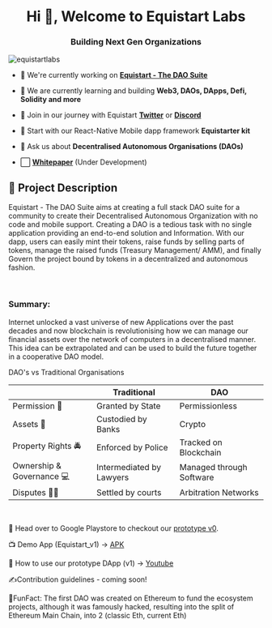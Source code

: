 <h1 align="center">Hi 👋, Welcome to Equistart Labs</h1>
<h3 align="center">Building Next Gen Organizations</h3>

<p align="left"> <img src="https://komarev.com/ghpvc/?username=equistartlabs&label=Profile%20views&color=0e75b6&style=flat" alt="equistartlabs" /> </p>

- 🔭 We're currently working on [**Equistart - The DAO Suite**](https://github.com/EquistartLabs/Equistart_v1)

- 🌱 We are currently learning and building **Web3, DAOs, DApps, Defi, Solidity and more**

- 👯 Join in our journey with Equistart [**Twitter**](https://twitter.com/0xEquistart) or [**Discord**]()

- 🤝 Start with our React-Native Mobile dapp framework **Equistarter kit**

- 💬 Ask us about **Decentralised Autonomous Organisations (DAOs)**

- ⬜️ [**Whitepaper**](https://docs.google.com/document/d/1Lx1gxT-PVs6VSOFPRhlbBIfAtP_mDldRDkFwWjS_TMU/edit?usp=sharing) (Under Development)

## 🧪 Project Description
Equistart - The DAO Suite aims at creating a full stack DAO suite for a community to create their Decentralised Autonomous Organization with no code and mobile support. Creating a DAO is a tedious task with no single application providing an end-to-end solution and Information. With our dapp, users can easily mint their tokens, raise funds by selling parts of tokens, manage the raised funds (Treasury Management/ AMM), and finally Govern the project bound by tokens in a decentralized and autonomous fashion.

<br />

### Summary:
Internet unlocked a vast universe of new Applications over the past decades and now blockchain is 
revolutionising how we can manage our financial assets over the network of computers in a decentralised manner.
This idea can be extrapolated and can be used to build the future together in a cooperative DAO model.

DAO's vs Traditional Organisations


|             | Traditional | DAO |
| ----------- | ----------- | ----------- |
| Permission 🔐 | Granted by State | Permissionless |
| Assets 🏦 | Custodied by Banks | Crypto |
| Property Rights 🚔 | Enforced by Police | Tracked on Blockchain |
| Ownership & Governance 💻 | Intermediated by Lawyers | Managed through Software |
| Disputes 👩‍⚖️ | Settled by courts | Arbitration Networks |



<br />


📱 Head over to Google Playstore to checkout our [prototype v0](https://play.google.com/store/apps/details?id=com.app.equistart). 

📺 Demo App (Equistart_v1) -> [APK](https://drive.google.com/file/d/1LvkUhvC86YYecpzMNLLasAQ79MGVRocc/view?usp=sharing)

🫧 How to use our prototype DApp (v1) -> [Youtube](https://youtu.be/oBbx7qXQLxY)


✍️Contribution guidelines - coming soon!

🥳FunFact: The first DAO was created on Ethereum to fund the ecosystem projects, although it was famously hacked, resulting into the split of Ethereum Main Chain, into 2 (classic Eth, current Eth)




